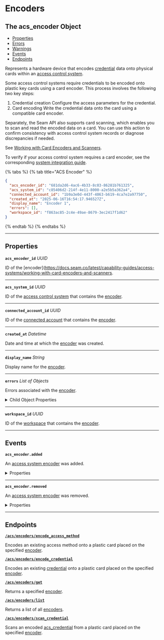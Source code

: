 # Encoders

## The acs_encoder Object

- [Properties](./#properties)
- [Errors](./#errors)
- [Warnings](./#warnings)
- [Events](./#events)
- [Endpoints](./#endpoints)


Represents a hardware device that encodes [credential](../../../capability-guides/access-systems/managing-credentials.md) data onto physical cards within an [access control system](https://docs.seam.co/latest/capability-guides/access-systems).

Some access control systems require credentials to be encoded onto plastic key cards using a card encoder. This process involves the following two key steps:

1. Credential creation
   Configure the access parameters for the credential.
2. Card encoding
   Write the credential data onto the card using a compatible card encoder.

Separately, the Seam API also supports card scanning, which enables you to scan and read the encoded data on a card. You can use this action to confirm consistency with access control system records or diagnose discrepancies if needed.

 See [Working with Card Encoders and Scanners](../../../capability-guides/access-systems/working-with-card-encoders-and-scanners/README.md).

To verify if your access control system requires a card encoder, see the corresponding [system integration guide](../../../device-and-system-integration-guides/overview.md#access-control-systems).

{% tabs %}
{% tab title="ACS Encoder" %}


```json
{
  "acs_encoder_id": "681da2d6-4ac6-4b33-8c03-86281b761325",
  "acs_system_id": "c85406d2-214f-4e11-8000-a2e5b5a362a4",
  "connected_account_id": "1b9a3e0d-443f-4063-b619-4ca7e2a97750",
  "created_at": "2025-06-16T16:54:17.946527Z",
  "display_name": "Encoder 1",
  "errors": [],
  "workspace_id": "f863ac85-2c4e-49ae-8679-3ec2417f1d62"
}
```
{% endtab %}
{% endtabs %}

---
## Properties

**`acs_encoder_id`** *UUID*

ID of the [encoder](https://docs.seam.co/latest/capability-guides/access-systems/working-with-card-encoders-and-scanners.




---

**`acs_system_id`** *UUID*

ID of the [access control system](https://docs.seam.co/latest/capability-guides/access-systems) that contains the [encoder](../../../capability-guides/access-systems/working-with-card-encoders-and-scanners/README.md).




---

**`connected_account_id`** *UUID*

ID of the [connected account](../../../core-concepts/connected-accounts/README.md) that contains the [encoder](../../../capability-guides/access-systems/working-with-card-encoders-and-scanners/README.md).




---

**`created_at`** *Datetime*

Date and time at which the [encoder](../../../capability-guides/access-systems/working-with-card-encoders-and-scanners/README.md) was created.




---

**`display_name`** *String*

Display name for the [encoder](../../../capability-guides/access-systems/working-with-card-encoders-and-scanners/README.md).




---

**`errors`** *List* *of Objects*

Errors associated with the [encoder](../../../capability-guides/access-systems/working-with-card-encoders-and-scanners/README.md).



<details>
  <summary>Child Object Properties</summary>

  <strong><code>created_at</code></strong> <i>Datetime</i>
  
    Date and time at which Seam created the error.

  <strong><code>error_code</code></strong> <i>Enum</i>
  
    Unique identifier of the type of error. Enables quick recognition and categorization of the issue.
  <details>
      <summary>Enum values:</summary>
  
      - <code>acs_encoder_removed</code>
  </details>

  <strong><code>message</code></strong> <i>String</i>
  
    Detailed description of the error. Provides insights into the issue and potentially how to rectify it.
</details>

---

**`workspace_id`** *UUID*

ID of the [workspace](../../../core-concepts/workspaces/README.md) that contains the [encoder](../../../capability-guides/access-systems/working-with-card-encoders-and-scanners/README.md).




---


## Events

**`acs_encoder.added`**

An [access system encoder](../../../capability-guides/access-systems/working-with-card-encoders-and-scanners/README.md) was added.

<details>

<summary>Properties</summary>

<strong><code>acs_encoder_id</code></strong> <i>UUID</i>

  ID of the affected encoder.

<strong><code>acs_system_id</code></strong> <i>UUID</i>

  ID of the access system.

<strong><code>connected_account_id</code></strong> <i>UUID</i>

  ID of the connected account.

<strong><code>created_at</code></strong> <i>Datetime</i>

  Date and time at which the event was created.

<strong><code>event_id</code></strong> <i>UUID</i>

  ID of the event.

<strong><code>event_type</code></strong> <i>Enum</i>

  Value: `acs_encoder.added`

<strong><code>occurred_at</code></strong> <i>Datetime</i>

  Date and time at which the event occurred.

<strong><code>workspace_id</code></strong> <i>UUID</i>

  ID of the [workspace](../../../core-concepts/workspaces/README.md) associated with the event.
</details>

---

**`acs_encoder.removed`**

An [access system encoder](../../../capability-guides/access-systems/working-with-card-encoders-and-scanners/README.md) was removed.

<details>

<summary>Properties</summary>

<strong><code>acs_encoder_id</code></strong> <i>UUID</i>

  ID of the affected encoder.

<strong><code>acs_system_id</code></strong> <i>UUID</i>

  ID of the access system.

<strong><code>connected_account_id</code></strong> <i>UUID</i>

  ID of the connected account.

<strong><code>created_at</code></strong> <i>Datetime</i>

  Date and time at which the event was created.

<strong><code>event_id</code></strong> <i>UUID</i>

  ID of the event.

<strong><code>event_type</code></strong> <i>Enum</i>

  Value: `acs_encoder.removed`

<strong><code>occurred_at</code></strong> <i>Datetime</i>

  Date and time at which the event occurred.

<strong><code>workspace_id</code></strong> <i>UUID</i>

  ID of the [workspace](../../../core-concepts/workspaces/README.md) associated with the event.
</details>

---

## Endpoints


[**`/acs/encoders/encode_access_method`**](./encode_access_method.md)

Encodes an existing access method onto a plastic card placed on the specified [encoder](../../../capability-guides/access-systems/working-with-card-encoders-and-scanners/README.md).


[**`/acs/encoders/encode_credential`**](./encode_credential.md)

Encodes an existing [credential](../../../capability-guides/access-systems/managing-credentials.md) onto a plastic card placed on the specified [encoder](../../../capability-guides/access-systems/working-with-card-encoders-and-scanners/README.md).


[**`/acs/encoders/get`**](./get.md)

Returns a specified [encoder](../../../capability-guides/access-systems/working-with-card-encoders-and-scanners/README.md).


[**`/acs/encoders/list`**](./list.md)

Returns a list of all [encoders](../../../capability-guides/access-systems/working-with-card-encoders-and-scanners/README.md).


[**`/acs/encoders/scan_credential`**](./scan_credential.md)

Scans an encoded [acs_credential](../../../capability-guides/access-systems/managing-credentials.md) from a plastic card placed on the specified [encoder](../../../capability-guides/access-systems/working-with-card-encoders-and-scanners/README.md).


